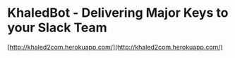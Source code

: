 # KhaledBot - Delivering Major Keys to your Slack Team

[http://khaled2com.herokuapp.com/](http://khaled2com.herokuapp.com/)
